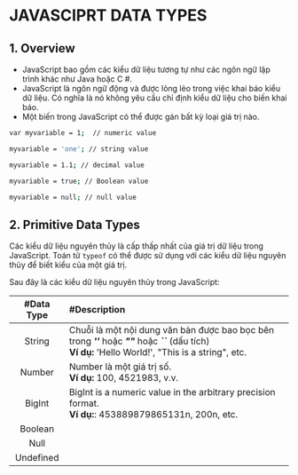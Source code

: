 # JAVASCIPRT DATA TYPES

## 1. Overview
- JavaScript bao gồm các kiểu dữ liệu tương tự như các ngôn ngữ lập trình khác như Java hoặc C #.
- JavaScript là ngôn ngữ động và được lỏng lẻo trong việc khai báo kiểu dữ liệu. Có nghĩa là nó không yêu cầu chỉ định kiểu dữ liệu cho biến khai báo.
- Một biến trong JavaScript có thể được gán bất kỳ loại giá trị nào.

```bash
var myvariable = 1;  // numeric value

myvariable = 'one'; // string value

myvariable = 1.1; // decimal value

myvariable = true; // Boolean value

myvariable = null; // null value
```

## 2. Primitive Data Types
Các kiểu dữ liệu nguyên thủy là cấp thấp nhất của giá trị dữ liệu trong JavaScript.
Toán tử `typeof` có thể được sử dụng với các kiểu dữ liệu nguyên thủy để biết kiểu của một giá trị.

Sau đây là các kiểu dữ liệu nguyên thủy trong JavaScript:

| #Data Type | #Description                                             |
| :--------: | :------------------------------------------------------- |
| String     |Chuỗi là một nội dung văn bản được bao bọc bên trong ***''*** hoặc ***""*** hoặc ***``*** (dấu tích) <br />**Ví dụ:** 'Hello World!', "This is a string", etc.|
| Number     | Number là một giá trị số. <br />**Ví dụ:** 100, 4521983, v.v.|
| BigInt     |BigInt is a numeric value in the arbitrary precision format. <br />**Ví dụ:**: 453889879865131n, 200n, etc.|
| Boolean    ||
| Null       ||
| Undefined  ||
